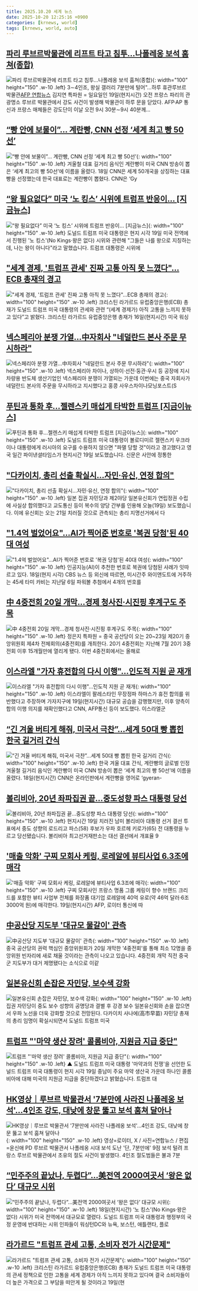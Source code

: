 ```yaml
---
title: 2025.10.20 세계 뉴스
date: 2025-10-20 12:25:16 +0900
categories: [krnews, world]
tags: [krnews, world, auto]
---
```

## [파리 루브르박물관에 리프트 타고 침투…나폴레옹 보석 훔쳐(종합)](https://n.news.naver.com/mnews/article/001/0015687429)

![파리 루브르박물관에 리프트 타고 침투…나폴레옹 보석 훔쳐(종합)](https://mimgnews.pstatic.net/image/origin/001/2025/10/19/15687429.jpg?type=nf220_150){: width="100" height="150" .w-10 .left}
3∼4인조, 왕실 갤러리 7분만에 털어"…하루 휴관루브르 박물관[AFP 연합뉴스](런던=연합뉴스) 김지연 특파원 = 일요일인 19일(현지시간) 오전 프랑스 파리의 관광명소 루브르 박물관에서 강도 사건이 발생해 박물관이 하루 문을 닫았다. AFP·AP 통신과 프랑스 매체들은 강도단이 이날 오전 9시 30분∼9시 40분께...

## [“빵 안에 보물이”... 계란빵, CNN 선정 ‘세계 최고 빵 50선’](https://n.news.naver.com/mnews/article/023/0003935415)

![“빵 안에 보물이”... 계란빵, CNN 선정 ‘세계 최고 빵 50선’](https://mimgnews.pstatic.net/image/origin/023/2025/10/19/3935415.jpg?type=nf220_150){: width="100" height="150" .w-10 .left}
겨울철 대표 길거리 음식인 계란빵이 미국 CNN 방송이 뽑은 ‘세계 최고의 빵 50선’에 이름을 올렸다. 18일 CNN은 세계 50개국을 상징하는 대표 빵을 선정했는데 한국 대표로는 계란빵이 뽑혔다. CNN은 ‘Gy

## [“왕 필요없다” 미국 ‘노 킹스’ 시위에 트럼프 반응이… [지금뉴스]](https://n.news.naver.com/mnews/article/056/0012049773)

![“왕 필요없다” 미국 ‘노 킹스’ 시위에 트럼프 반응이… [지금뉴스]](https://mimgnews.pstatic.net/image/origin/056/2025/10/20/12049773.jpg?type=nf220_150){: width="100" height="150" .w-10 .left}
도널드 트럼프 미국 대통령은 현지 시각 19일 미국 전역에서 진행된 '노 킹스'(No Kings·왕은 없다) 시위와 관련해 "그들은 나를 왕으로 지칭하는데, 나는 왕이 아니다"라고 말했습니다. 트럼프 대통령은 시위에

## ["세계 경제, '트럼프 관세' 진짜 고통 아직 못 느꼈다"…ECB 총재의 경고](https://n.news.naver.com/mnews/article/018/0006142124)

!["세계 경제, '트럼프 관세' 진짜 고통 아직 못 느꼈다"…ECB 총재의 경고](https://mimgnews.pstatic.net/image/origin/018/2025/10/20/6142124.jpg?type=nf220_150){: width="100" height="150" .w-10 .left}
크리스틴 라가르드 유럽중앙은행(ECB) 총재가 도널드 트럼프 미국 대통령의 관세와 관련 “(세계 경제가) 아직 고통을 느끼지 못하고 있다”고 밝혔다. 크리스틴 라가르드 유럽중앙은행 총재가 16일(현지시간) 미국 워싱

## [넥스페리아 분쟁 가열…中자회사 "네덜란드 본사 주문 무시하라"](https://n.news.naver.com/mnews/article/001/0015688312)

![넥스페리아 분쟁 가열…中자회사 "네덜란드 본사 주문 무시하라"](https://mimgnews.pstatic.net/image/origin/001/2025/10/20/15688312.jpg?type=nf220_150){: width="100" height="150" .w-10 .left}
넥스페리아 차이나, 상하이·선전·둥관·우시 등 공장에 지시 차량용 반도체 생산기업인 넥스페리아 분쟁이 가열되는 가운데 이번에는 중국 자회사가 네덜란드 본사의 주문을 무시하라고 지시했다고 홍콩 사우스차이나모닝포스트(S

## [푸틴과 통화 후...젤렌스키 매섭게 타박한 트럼프 [지금이뉴스]](https://n.news.naver.com/mnews/article/052/0002261634)

![푸틴과 통화 후...젤렌스키 매섭게 타박한 트럼프 [지금이뉴스]](https://mimgnews.pstatic.net/image/origin/052/2025/10/20/2261634.jpg?type=nf220_150){: width="100" height="150" .w-10 .left}
도널드 트럼프 미국 대통령이 볼로디미르 젤렌스키 우크라이나 대통령에게 러시아의 요구를 수용하지 않으면 "파멸 당할 것"이라고 경고했다고 영국 일간 파이낸셜타임스가 현지시간 19일 보도했습니다. 신문은 사안에 정통한

## ["다카이치, 총리 선출 확실시…자민·유신, 연정 합의"](https://n.news.naver.com/mnews/article/422/0000792429)

!["다카이치, 총리 선출 확실시…자민·유신, 연정 합의"](https://mimgnews.pstatic.net/image/origin/422/2025/10/19/792429.jpg?type=nf220_150){: width="100" height="150" .w-10 .left}
일본 집권 자민당과 제2야당 일본유신회가 연립정권 수립에 사실상 합의했다고 교도통신 등이 복수의 양당 간부를 인용해 오늘(19일) 보도했습니다. 이에 유신회는 오는 21일 치러질 것으로 관측되는 총리 지명선거에서 다

## ["1.4억 벌었어요"…AI가 찍어준 번호로 '복권 당첨'된 40대 여성](https://n.news.naver.com/mnews/article/015/0005198839)

!["1.4억 벌었어요"…AI가 찍어준 번호로 '복권 당첨'된 40대 여성](https://mimgnews.pstatic.net/image/origin/015/2025/10/19/5198839.jpg?type=nf220_150){: width="100" height="150" .w-10 .left}
인공지능(AI)이 추천한 번호로 복권에 당첨된 사례가 잇따르고 있다. 18일(현지 시각) CBS 뉴스 등 외신에 따르면, 미시간주 와이앤도트에 거주하는 45세 타미 카비는 지난달 6일 파워볼 추첨에서 4개의 번호를

## [中 4중전회 20일 개막…경제 청사진·시진핑 후계구도 주목](https://n.news.naver.com/mnews/article/421/0008546796)

![中 4중전회 20일 개막…경제 청사진·시진핑 후계구도 주목](https://mimgnews.pstatic.net/image/origin/421/2025/10/19/8546796.jpg?type=nf220_150){: width="100" height="150" .w-10 .left}
정은지 특파원 = 중국 공산당이 오는 20~23일 제20기 중앙위원회 제4차 전체회의(4중전회)를 개최한다. 20기 4중전회는 지난해 7월 20기 3중전회 이후 15개월만에 열리게 됐다. 이번 4중전회에서는 올해로

## [이스라엘 "가자 휴전합의 다시 이행"…인도적 지원 곧 재개](https://n.news.naver.com/mnews/article/421/0008548697)

![이스라엘 "가자 휴전합의 다시 이행"…인도적 지원 곧 재개](https://mimgnews.pstatic.net/image/origin/421/2025/10/20/8548697.jpg?type=nf220_150){: width="100" height="150" .w-10 .left}
이스라엘이 팔레스타인 무장정파 하마스가 휴전 합의를 위반했다고 주장하며 가자지구에 19일(현지시간) 대규모 공습을 감행했지만, 이후 양측이 합의 이행 의지를 재확인했다고 CNN, AFP통신 등이 보도했다. 이스라엘군

## [“긴 겨울 버티게 해줘, 미국서 극찬”…세계 50대 빵 뽑힌 한국 길거리 간식](https://n.news.naver.com/mnews/article/009/0005575379)

![“긴 겨울 버티게 해줘, 미국서 극찬”…세계 50대 빵 뽑힌 한국 길거리 간식](https://mimgnews.pstatic.net/image/origin/009/2025/10/19/5575379.jpg?type=nf220_150){: width="100" height="150" .w-10 .left}
한국 겨울 대표 간식, 계란빵의 글로벌 인정 겨울철 길거리 음식인 계란빵이 미국 CNN 방송이 뽑은 ‘세계 최고의 빵 50선’에 이름을 올렸다. 18일(현지시간) CNN은 온라인판에서 계란빵을 영어로 ‘gyeran-

## [볼리비아, 20년 좌파집권 끝…중도성향 파스 대통령 당선](https://n.news.naver.com/mnews/article/422/0000792624)

![볼리비아, 20년 좌파집권 끝…중도성향 파스 대통령 당선](https://mimgnews.pstatic.net/image/origin/422/2025/10/20/792624.jpg?type=nf220_150){: width="100" height="150" .w-10 .left}
현지시간 19일 치러진 남미 볼리비아 대통령 선거 결선 투표에서 중도 성향의 로드리고 파스(58) 후보가 우파 호르헤 키로가(65) 전 대통령을 누르고 당선됐습니다. 볼리비아 최고선거재판소는 대선 결선에서 개표율 9

## ['매출 악화' 구찌 모회사 케링, 로레알에 뷰티사업 6.3조에 매각](https://n.news.naver.com/mnews/article/421/0008548467)

!['매출 악화' 구찌 모회사 케링, 로레알에 뷰티사업 6.3조에 매각](https://mimgnews.pstatic.net/image/origin/421/2025/10/20/8548467.jpg?type=nf220_150){: width="100" height="150" .w-10 .left}
구찌 모회사인 프랑스 명품 그룹 케링이 향수 브랜드 크리드를 포함한 뷰티 사업부 전체를 화장품 대기업 로레알에 40억 유로(약 46억 달러·6조3000억 원)에 매각한다. 19일(현지시간) AFP, 로이터 통신에 따

## [中공산당 지도부 '대규모 물갈이' 관측](https://n.news.naver.com/mnews/article/374/0000469321)

![中공산당 지도부 '대규모 물갈이' 관측](https://mimgnews.pstatic.net/image/origin/374/2025/10/20/469321.jpg?type=nf220_150){: width="100" height="150" .w-10 .left}
중국 공산당의 권력 핵심인 중앙위원회가 20일 개막한 '4중전회'를 통해 최소 12명을 중앙위원 빈자리에 새로 채울 것이라는 관측이 나오고 있습니다. 4중전회 개막 직전 중국군 지도부가 대거 제명됐다는 소식으로 이같

## [일본유신회 손잡은 자민당, 보수색 강화](https://n.news.naver.com/mnews/article/021/0002743753)

![일본유신회 손잡은 자민당, 보수색 강화](https://mimgnews.pstatic.net/image/origin/021/2025/10/20/2743753.jpg?type=nf220_150){: width="100" height="150" .w-10 .left}
집권 자민당이 중도 보수 성향의 공명당과 결별 후 강경 보수 일본유신회와 손을 잡으면서 우파 노선을 더욱 강화할 것으로 전망된다. 다카이치 사나에(高市早苗) 자민당 총재의 총리 임명이 확실시되면서 도널드 트럼프 미국

## [트럼프 "'마약 생산 장려' 콜롬비아, 지원금 지급 중단"](https://n.news.naver.com/mnews/article/055/0001300989)

![트럼프 "'마약 생산 장려' 콜롬비아, 지원금 지급 중단"](https://mimgnews.pstatic.net/image/origin/055/2025/10/19/1300989.jpg?type=nf220_150){: width="100" height="150" .w-10 .left}
▲ 도널드 트럼프 미국 대통령 '마약과의 전쟁'을 선언한 도널드 트럼프 미국 대통령이 현지 시각 19일 중남미 주요 마약 생산국 가운데 하나인 콜롬비아에 대해 미국의 지원금 지급을 중단하겠다고 밝혔습니다. 트럼프 대

## [HK영상｜루브르 박물관서 '7분만에 사라진 나폴레옹 보석'...4인조 강도, 대낮에 창문 뚫고 보석 훔쳐 달아나](https://n.news.naver.com/mnews/article/015/0005199146)

![HK영상｜루브르 박물관서 '7분만에 사라진 나폴레옹 보석'...4인조 강도, 대낮에 창문 뚫고 보석 훔쳐 달아나](https://mimgnews.pstatic.net/image/origin/015/2025/10/20/5199146.jpg?type=nf220_150){: width="100" height="150" .w-10 .left}
영상=로이터, X / 사진=연합뉴스 / 편집=윤신애 PD 루브르 박물관서 나폴레옹 시대 보석 도난 '단, 7분만에' 9점 보석 털려 프랑스 루브르 박물관에서 초유의 절도 사건이 발생했다. 4인조 절도범들은 불과 7분

## [“민주주의 끝났나, 두렵다”…美전역 2000여곳서 ‘왕은 없다’ 대규모 시위](https://n.news.naver.com/mnews/article/029/0002987823)

![“민주주의 끝났나, 두렵다”…美전역 2000여곳서 ‘왕은 없다’ 대규모 시위](https://mimgnews.pstatic.net/image/origin/029/2025/10/19/2987823.jpg?type=nf220_150){: width="100" height="150" .w-10 .left}
18일(현지시간) ‘노 킹스’(No Kings·왕은 없다) 시위가 미국 전역에서 대규모로 열렸다. 도널드 트럼프 미국 대통령과 행정부의 국정 운영에 반대하는 시위 인파들이 워싱턴DC와 뉴욕, 보스턴, 애틀랜타, 플로

## [라가르드 "트럼프 관세 고통, 소비자 전가 시간문제"](https://n.news.naver.com/mnews/article/277/0005666699)

![라가르드 "트럼프 관세 고통, 소비자 전가 시간문제"](https://mimgnews.pstatic.net/image/origin/277/2025/10/20/5666699.jpg?type=nf220_150){: width="100" height="150" .w-10 .left}
크리스틴 라가르드 유럽중앙은행(ECB) 총재가 도널드 트럼프 미국 대통령의 관세 정책으로 인한 고통을 세계 경제가 아직 느끼지 못하고 있다며 결국 소비자들이 더 높은 가격으로 그 부담을 떠안게 될 것이라고 19일(현

